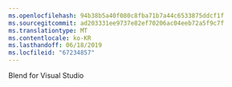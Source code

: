 ```yaml
---
ms.openlocfilehash: 94b38b5a40f080c8fba71b7a44c6533875ddcf1f
ms.sourcegitcommit: ad203331ee9737e82ef70206ac04eeb72a5f9c7f
ms.translationtype: MT
ms.contentlocale: ko-KR
ms.lasthandoff: 06/18/2019
ms.locfileid: "67234857"
---
```

Blend for Visual Studio